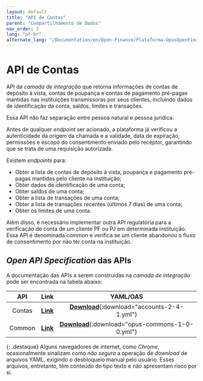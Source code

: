 ```yaml
---
layout: default
title: "API de Contas"
parent: "Compartilhamento de Dados"
nav_order: 3
lang: "pt-br"
alternate_lang: "/Documentation/en/Open-Finance/Plataforma-OpusOpenFinance/apis/Contas/"
---
```


# API de Contas

API da *camada de integração* que retorna informações de contas de depósito à vista, contas de poupança e contas de pagamento pré-pagas mantidas nas instituições transmissoras por seus clientes, incluindo dados de identificação da conta, saldos, limites e transações.

Essa API não faz separação entre pessoa natural e pessoa jurídica.

Antes de qualquer *endpoint* ser acionado, a plataforma já verificou a autenticidade da origem da chamada e a validade, data de expiração, permissões e escopo do consentimento enviado pelo receptor, garantindo que se trata de uma requisição autorizada.

Existem *endpoints* para:

- Obter a lista de contas de depósito à vista, poupança e pagamento pré-pagas mantidas pelo cliente na instituição;
- Obter dados de identificação de uma conta;
- Obter saldos de uma conta;
- Obter a lista de transações de uma conta;
- Obter a lista de transações recentes (últimos 7 dias) de uma conta;
- Obter os limites de uma conta.

Além disso, é necessário implementar outra API regulatória para a verificação de conta de um cliente PF ou PJ em determinada instituição. Essa API é denominada *common* e verifica se um cliente abandonou o fluxo de consentimento por não ter conta na instituição.

## *Open API Specification* das APIs

A documentação das APIs a serem construídas na *camada de integração* pode ser encontrada na tabela abaixo:

|API            |Link                   |YAML/OAS                                |
|:-------------:|:---------------------:|:--------------------------------------:|
|    Contas     |[**Link**][API-Contas] |[**Download**](accounts-2-4-1.yml){:download="accounts-2-4-1.yml"}      |
|    Common     |[**Link**][API-Common] |[**Download**](opus-commons-1-0-0.yml){:download="opus-commons-1-0-0.yml"}  |

{: .destaque}
Alguns navegadores de internet, como *Chrome*, ocasionalmente sinalizam como *não segura* a operação de *download* de arquivos YAML, exigindo o desbloqueio manual pelo usuário. Esses arquivos, entretanto, têm conteúdo do tipo texto e não apresentam risco por si.

[API-Contas]: ../../../../swagger-ui/index.html?api=Contas
[API-Common]: ../../../../swagger-ui/index.html?api=Opus-Commons
